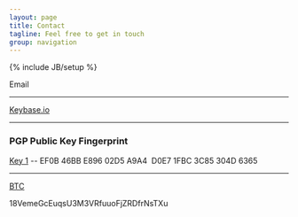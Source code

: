 ```yaml
---
layout: page
title: Contact
tagline: Feel free to get in touch
group: navigation
---
```

{% include JB/setup %}

<div>
<span>
<p>
	<a id="email_contact">Email</a>
</p>
<hr/>
<p>
	<a href="https://keybase.io/eggdevil">Keybase.io</a>
</p>
<hr/>
<p>
	<h3>PGP Public Key Fingerprint</h3>
	<p><a href="https://keys.openpgp.org/search?q=EF0B%C2%A046BB%C2%A0E896%C2%A002D5%C2%A0A9A4%C2%A0%C2%A0D0E7%C2%A01FBC%C2%A03C85%C2%A0304D%C2%A06365">Key 1</a> -- EF0B 46BB E896 02D5 A9A4  D0E7 1FBC 3C85 304D 6365</p>
</p>
<hr/>
<p>
	<a href="https://bitcoin.org/en">BTC</a>
	<p>18VemeGcEuqsU3M3VRfuuoFjZRDfrNsTXu</p>
</p>

</span>
</div>
